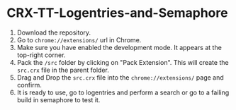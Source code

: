 # CRX-TT-Logentries-and-Semaphore

1. Download the repository.
2. Go to `chrome://extensions/` url in Chrome.
3. Make sure you have enabled the development mode. It appears at the top-right corner.
4. Pack the `/src` folder by clicking on "Pack Extension". This will create the `src.crx` file in the parent folder.
5. Drag and Drop the `src.crx` file into the `chrome://extensions/` page and confirm.
6. It is ready to use, go to logentries and perform a search or go to a failing build in semaphore to test it.
